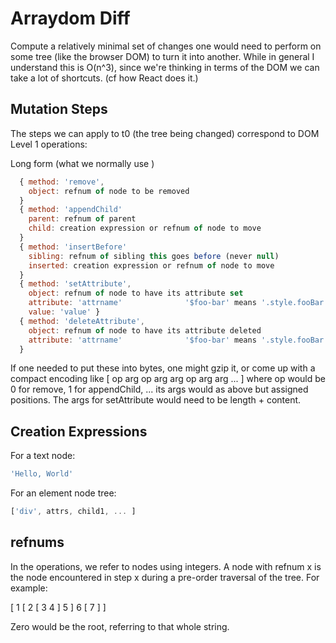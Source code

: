 
Arraydom Diff
=============

Compute a relatively minimal set of changes one would need to perform
on some tree (like the browser DOM) to turn it into another.  While in
general I understand this is O(n^3), since we're thinking in terms of
the DOM we can take a lot of shortcuts.   (cf how React does it.)

Mutation Steps
--------------

The steps we can apply to t0 (the tree being changed) correspond to
DOM Level 1 operations:

Long form (what we normally use )

```js
  { method: 'remove',     
    object: refnum of node to be removed
  }
  { method: 'appendChild'
    parent: refnum of parent
    child: creation expression or refnum of node to move
  }
  { method: 'insertBefore'
    sibling: refnum of sibling this goes before (never null)
    inserted: creation expression or refnum of node to move
  }
  { method: 'setAttribute',
    object: refnum of node to have its attribute set
    attribute: 'attrname'              '$foo-bar' means '.style.fooBar'
    value: 'value' }
  { method: 'deleteAttribute',
    object: refnum of node to have its attribute deleted
    attribute: 'attrname'              '$foo-bar' means '.style.fooBar'
  }
```

If one needed to put these into bytes, one might gzip it, or come up
with a compact encoding like [ op arg op arg arg op arg arg ... ]
where op would be 0 for remove, 1 for appendChild, ... its args would
as above but assigned positions.  The args for setAttribute would need
to be length + content.

Creation Expressions
--------------------

For a text node:

```js
'Hello, World'
```

For an element node tree:

```js
['div', attrs, child1, ... ]
```

refnums
-------

In the operations, we refer to nodes using integers.  A node with
refnum x is the node encountered in step x during a pre-order
traversal of the tree.  For example:

[ 1 [ 2 [ 3 4 ] 5 ] 6 [ 7 ] ]

Zero would be the root, referring to that whole string.
